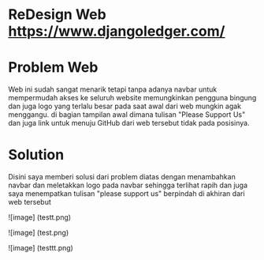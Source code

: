 # ReDesign Web https://www.djangoledger.com/
 
# Problem Web 
Web ini sudah sangat menarik tetapi tanpa adanya navbar untuk mempermudah akses ke seluruh website memungkinkan pengguna bingung dan juga logo yang terlalu besar pada saat awal dari web mungkin agak menggangu. di bagian tampilan awal dimana tulisan "Please Support Us" dan juga link untuk menuju GitHub dari web tersebut tidak pada posisinya.

# Solution
Disini saya memberi solusi dari problem diatas dengan menambahkan navbar dan meletakkan logo pada navbar sehingga terlihat rapih dan juga saya menempatkan tulisan "please support us" berpindah di akhiran dari web tersebut

![image] (testt.png)

![image] (test.png)

![image] (testtt.png)
